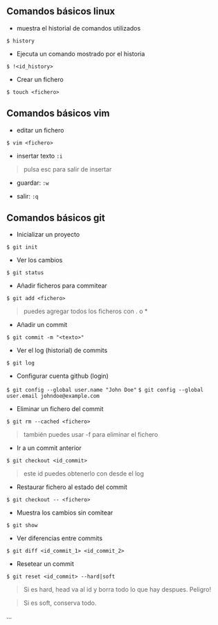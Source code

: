 ## Comandos básicos linux
* muestra el historial de comandos utilizados

`$ history`
	
* Ejecuta un comando mostrado por el historia

`$ !<id_history>`
	
* Crear un fichero

`$ touch <fichero>`

## Comandos básicos vim

* editar un fichero

`$ vim <fichero>`

* insertar texto `:i`

> pulsa esc para salir de insertar

* guardar: `:w`

* salir: `:q`
	
## Comandos básicos git

* Inicializar un proyecto

`$ git init`
	
* Ver los cambios

`$ git status`

* Añadir ficheros para commitear

`$ git add <fichero>`

> puedes agregar todos los ficheros con . o * 

* Añadir un commit

`$ git commit -m "<texto>"`

* Ver el log (historial) de commits

`$ git log`

* Configurar cuenta github (login)

`$ git config --global user.name "John Doe"`
`$ git config --global user.email johndoe@example.com`

* Eliminar un fichero del commit

`$ git rm --cached <fichero>`

> también puedes usar -f para eliminar el fichero

* Ir a un commit anterior

`$ git checkout <id_commit>`

> este id puedes obtenerlo con desde el log

* Restaurar fichero al estado del commit

`$ git checkout -- <fichero>`

* Muestra los cambios sin comitear

`$ git show`

* Ver diferencias entre commits

`$ git diff <id_commit_1> <id_commit_2>`

* Resetear un commit

`$ git reset <id_commit> --hard|soft`

> Si es hard, head va al id y borra todo lo que hay despues. Peligro!

> Si es soft, conserva todo.



...